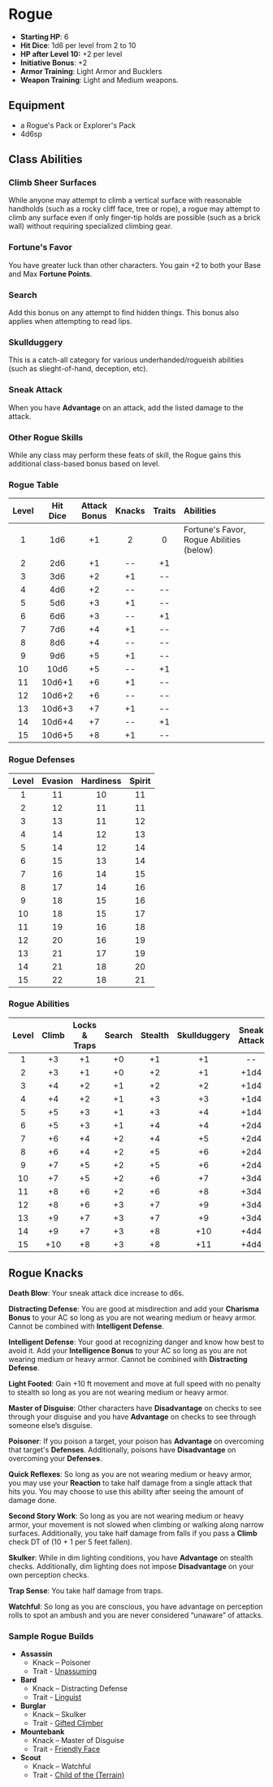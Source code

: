 # Rogue

- **Starting HP**: 6
- **Hit Dice**: 1d6 per level from 2 to 10
- **HP after Level 10:** +2 per level
- **Initiative Bonus**: +2
- **Armor Training**: Light Armor and Bucklers
- **Weapon Training**: Light and Medium weapons.

## Equipment
- a Rogue's Pack or Explorer's Pack
- 4d6sp

## Class Abilities
### Climb Sheer Surfaces
While anyone may attempt to climb a vertical surface with reasonable handholds (such as a rocky cliff face, tree or rope), a rogue may attempt to climb any surface even if only finger-tip holds are possible (such as a brick wall) without requiring specialized climbing gear.

### Fortune's Favor
You have greater luck than other characters.  You gain +2 to both your Base and Max **Fortune Points**.

### Search
Add this bonus on any attempt to find hidden things.  This bonus also applies when attempting to read lips.

### Skullduggery
This is a catch-all category for various underhanded/rogueish abilities (such as slieght-of-hand, deception, etc).

### Sneak Attack
When you have **Advantage** on an attack, add the listed damage to the attack.

### Other Rogue Skills
While any class may perform these feats of skill, the Rogue gains this additional class-based bonus based on level.

### Rogue Table
| Level | Hit<br/>Dice | Attack<br/>Bonus | Knacks | Traits | Abilities |
|:-----:|:------------:|:----------------:|:------:|:------:|:----------|
|  1    |  1d6         |  +1              |  2     |  0     | Fortune's Favor, Rogue Abilities (below) |
|  2    |  2d6         |  +1              | --     | +1     |  |
|  3    |  3d6         |  +2              | +1     | --     |  |
|  4    |  4d6         |  +2              | --     | --     |  |
|  5    |  5d6         |  +3              | +1     | --     |  |
|  6    |  6d6         |  +3              | --     | +1     |  |
|  7    |  7d6         |  +4              | +1     | --     |  |
|  8    |  8d6         |  +4              | --     | --     |  |
|  9    |  9d6         |  +5              | +1     | --     |  |
| 10    | 10d6         |  +5              | --     | +1     |  |
| 11    | 10d6+1       |  +6              | +1     | --     |  |
| 12    | 10d6+2       |  +6              | --     | --     |  |
| 13    | 10d6+3       |  +7              | +1     | --     |  |
| 14    | 10d6+4       |  +7              | --     | +1     |  | 
| 15    | 10d6+5       |  +8              | +1     | --     |  |

### Rogue Defenses
| Level | Evasion | Hardiness | Spirit |
|:-----:|:-------:|:---------:|:------:|
|   1   |    11   |     10    |   11   |
|   2   |    12   |     11    |   11   |
|   3   |    13   |     11    |   12   |
|   4   |    14   |     12    |   13   |
|   5   |    14   |     12    |   14   |
|   6   |    15   |     13    |   14   |
|   7   |    16   |     14    |   15   |
|   8   |    17   |     14    |   16   |
|   9   |    18   |     15    |   16   |
|  10   |    18   |     15    |   17   |
|  11   |    19   |     16    |   18   |
|  12   |    20   |     16    |   19   |
|  13   |    21   |     17    |   19   |
|  14   |    21   |     18    |   20   |
|  15   |    22   |     18    |   21   |

### Rogue Abilities
| Level | Climb | Locks & Traps | Search | Stealth | Skullduggery | Sneak Attack |
|:-----:|:-----:|:-------------:|:------:|:-------:|:------------:|:------------:|
|   1   |  +3   |  +1           |   +0   |   +1    |      +1      |      --      |
|   2   |  +3   |  +1           |   +0   |   +2    |      +1      |    +1d4      |
|   3   |  +4   |  +2           |   +1   |   +2    |      +2      |    +1d4      |
|   4   |  +4   |  +2           |   +1   |   +3    |      +3      |    +1d4      |
|   5   |  +5   |  +3           |   +1   |   +3    |      +4      |    +1d4      |
|   6   |  +5   |  +3           |   +1   |   +4    |      +4      |    +2d4      |
|   7   |  +6   |  +4           |   +2   |   +4    |      +5      |    +2d4      |
|   8   |  +6   |  +4           |   +2   |   +5    |      +6      |    +2d4      |
|   9   |  +7   |  +5           |   +2   |   +5    |      +6      |    +2d4      |
|  10   |  +7   |  +5           |   +2   |   +6    |      +7      |    +3d4      |
|  11   |  +8   |  +6           |   +2   |   +6    |      +8      |    +3d4      |
|  12   |  +8   |  +6           |   +3   |   +7    |      +9      |    +3d4      |
|  13   |  +9   |  +7           |   +3   |   +7    |      +9      |    +3d4      |
|  14   |  +9   |  +7           |   +3   |   +8    |     +10      |    +4d4      |
|  15   | +10   |  +8           |   +3   |   +8    |     +11      |    +4d4      |

## Rogue Knacks

**Death Blow**: Your sneak attack dice increase to d6s.

**Distracting Defense**: You are good at misdirection and add your **Charisma Bonus** to your AC so long as you are not wearing medium or heavy armor.  Cannot be combined with **Intelligent Defense**.

**Intelligent Defense**: Your good at recognizing danger and know how best to avoid it. Add your **Intelligence Bonus** to your AC so long as you are not wearing medium or heavy armor.  Cannot be combined with **Distracting Defense**.

**Light Footed**: Gain +10 ft movement and move at full speed with no penalty to stealth so long as you are not wearing medium or heavy armor.

**Master of Disguise**: Other characters have **Disadvantage** on checks to see through your disguise and you have **Advantage** on checks to see through someone else’s disguise.

**Poisoner**: If you poison a target, your poison has **Advantage** on overcoming that target's **Defenses**.  Additionally, poisons have **Disadvantage** on overcoming your **Defenses**.

**Quick Reflexes**: So long as you are not wearing medium or heavy armor, you may use your **Reaction** to take half damage from a single attack that hits you.  You may choose to use this ability after seeing the amount of damage done.

**Second Story Work**: So long as you are not wearing medium or heavy armor, your movement is not slowed when climbing or walking along narrow surfaces.  Additionally, you take half damage from falls if you pass a **Climb** check DT of (10 + 1 per 5 feet fallen).

**Skulker**: While in dim lighting conditions, you have **Advantage** on stealth checks.   Additionally, dim lighting does not impose **Disadvantage** on your own perception checks.

**Trap Sense**: You take half damage from traps.

**Watchful**: So long as you are conscious, you have advantage on perception rolls to spot an ambush and you are never considered “unaware” of attacks.

### Sample Rogue Builds
- **Assassin** 
	- Knack – Poisoner
	- Trait - [Unassuming](Traits.md#unassuming)
- **Bard** 
	- Knack – Distracting Defense
	- Trait - [Linguist](Traits.md#linguist)
- **Burglar** 
	- Knack – Skulker
	- Trait - [Gifted Climber](Traits.md#gifted-climber)
- **Mountebank** 
	- Knack – Master of Disguise
	- Trait - [Friendly Face](Traits.md#friendly-face)
- **Scout** 
	- Knack – Watchful
	- Trait - [Child of the (Terrain)](Traits.md#child-of-the-terrain)

